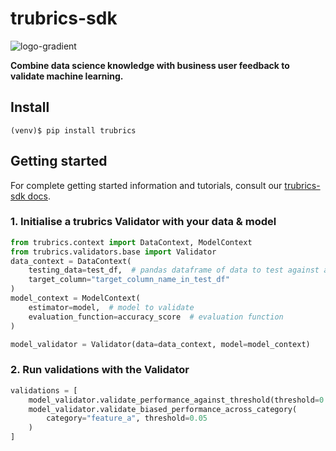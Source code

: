 # trubrics-sdk

![logo-gradient](./docs/assets/logo-gradient.png)

**Combine data science knowledge with business user feedback to validate machine learning.**

## Install 
```console
(venv)$ pip install trubrics
```

## Getting started
For complete getting started information and tutorials, consult our [trubrics-sdk docs](https://trubrics.github.io/trubrics-sdk/).

### 1. Initialise a trubrics Validator with your data & model
```py
from trubrics.context import DataContext, ModelContext
from trubrics.validators.base import Validator
data_context = DataContext(
    testing_data=test_df,  # pandas dataframe of data to test against a model
    target_column="target_column_name_in_test_df"
)
model_context = ModelContext(
    estimator=model,  # model to validate
    evaluation_function=accuracy_score  # evaluation function
)

model_validator = Validator(data=data_context, model=model_context)
```

### 2. Run validations with the Validator
```py
validations = [
    model_validator.validate_performance_against_threshold(threshold=0.8),
    model_validator.validate_biased_performance_across_category(
        category="feature_a", threshold=0.05
    )
]
```
